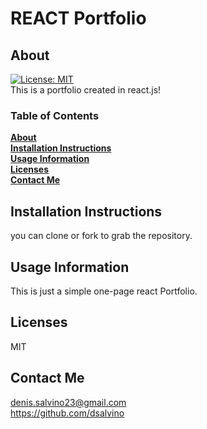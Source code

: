  
# REACT Portfolio
## About
[![License: MIT](https://img.shields.io/badge/License-MIT-yellow.svg)](https://opensource.org/licenses/MIT)<br>
This is a portfolio created in react.js!


### Table of Contents
**[About](#about)**<br>
**[Installation Instructions](#installation-instructions)**<br>
**[Usage Information](#usage-information)**<br>
**[Licenses](#licenses)**<br>
**[Contact Me](#contact-me)**<br>

## Installation Instructions
you can clone or fork to grab the repository.
## Usage Information
This is just a simple one-page react Portfolio.
## Licenses
MIT
## Contact Me
denis.salvino23@gmail.com<br>
<https://github.com/dsalvino>